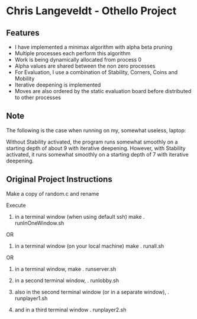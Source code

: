 # Chris Langeveldt - Othello Project
## Features
- I have implemented a minimax algorithm with alpha beta pruning
- Multiple processes each perform this algorithm
- Work is being dynamically allocated from process 0
- Alpha values are shared between the non zero processes
- For Evaluation, I use a combination of Stability, Corners, Coins and Mobility
- Iterative deepening is implemented 
- Moves are also ordered by the static evaluation board before distributed to other processes

## Note
The following is the case when running on my, somewhat useless, laptop:

Without Stability activated, the program runs somewhat smoothly on a starting depth of about 9 with iterative deepening.
However, with Stability activated, it runs somewhat smoothly on a starting depth of 7 with iterative deepening.



## Original Project Instructions

Make a copy of random.c and rename 

Execute
1. in a terminal window (when using default ssh)
make 
. runInOneWindow.sh

OR 
1. in a terminal window (on your local machine)
make
. runall.sh

OR 
1. in a terminal window, 
make 
. runserver.sh 

2. in a second terminal window,
. runlobby.sh

3. also in the second terminal window (or in a separate window),
. runplayer1.sh 

4. and in a third terminal window
. runplayer2.sh

